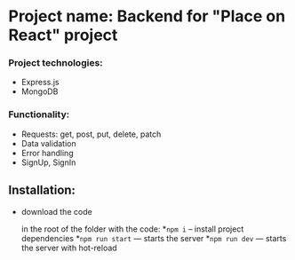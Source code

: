 # Project name: Backend for "Place on React" project 

### Project technologies:
* Express.js
* MongoDB

### Functionality:
* Requests: get, post, put, delete, patch
* Data validation
* Error handling
* SignUp, SignIn

## Installation:
* download the code

   in the root of the folder with the code:
*`npm i` – install project dependencies
*`npm run start` — starts the server
*`npm run dev` — starts the server with hot-reload
